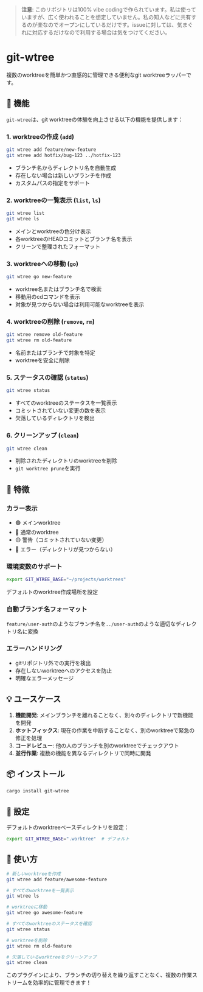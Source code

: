 > **注意**: このリポジトリは100% vibe codingで作られています。私は使っていますが、広く使われることを想定していません。私の知人などに共有するのが楽なのでオープンにしているだけです。issueに対しては、気まぐれに対応するだけなので利用する場合は気をつけてください。

# git-wtree

複数のworktreeを簡単かつ直感的に管理できる便利なgit worktreeラッパーです。

## 🚀 機能

`git-wtree`は、git worktreeの体験を向上させる以下の機能を提供します：

### 1. **worktreeの作成 (`add`)**
```bash
git wtree add feature/new-feature
git wtree add hotfix/bug-123 ../hotfix-123
```
- ブランチ名からディレクトリ名を自動生成
- 存在しない場合は新しいブランチを作成
- カスタムパスの指定をサポート

### 2. **worktreeの一覧表示 (`list`, `ls`)**
```bash
git wtree list
git wtree ls
```
- メインとworktreeの色分け表示
- 各worktreeのHEADコミットとブランチ名を表示
- クリーンで整理されたフォーマット

### 3. **worktreeへの移動 (`go`)**
```bash
git wtree go new-feature
```
- worktree名またはブランチ名で検索
- 移動用のcdコマンドを表示
- 対象が見つからない場合は利用可能なworktreeを表示

### 4. **worktreeの削除 (`remove`, `rm`)**
```bash
git wtree remove old-feature
git wtree rm old-feature
```
- 名前またはブランチで対象を特定
- worktreeを安全に削除

### 5. **ステータスの確認 (`status`)**
```bash
git wtree status
```
- すべてのworktreeのステータスを一覧表示
- コミットされていない変更の数を表示
- 欠落しているディレクトリを検出

### 6. **クリーンアップ (`clean`)**
```bash
git wtree clean
```
- 削除されたディレクトリのworktreeを削除
- `git worktree prune`を実行

## 🎨 特徴

### カラー表示
- 🟢 メインworktree
- 🔵 通常のworktree
- 🟡 警告（コミットされていない変更）
- 🔴 エラー（ディレクトリが見つからない）

### 環境変数のサポート
```bash
export GIT_WTREE_BASE="~/projects/worktrees"
```
デフォルトのworktree作成場所を設定

### 自動ブランチ名フォーマット
`feature/user-auth`のようなブランチ名を`../user-auth`のような適切なディレクトリ名に変換

### エラーハンドリング
- gitリポジトリ外での実行を検出
- 存在しないworktreeへのアクセスを防止
- 明確なエラーメッセージ

## 💡 ユースケース

1. **機能開発**: メインブランチを離れることなく、別々のディレクトリで新機能を開発
2. **ホットフィックス**: 現在の作業を中断することなく、別のworktreeで緊急の修正を処理
3. **コードレビュー**: 他の人のブランチを別のworktreeでチェックアウト
4. **並行作業**: 複数の機能を異なるディレクトリで同時に開発

## 📦 インストール

```bash
cargo install git-wtree
```

## 🔧 設定

デフォルトのworktreeベースディレクトリを設定：
```bash
export GIT_WTREE_BASE=".worktree"  # デフォルト
```

## 📝 使い方

```bash
# 新しいworktreeを作成
git wtree add feature/awesome-feature

# すべてのworktreeを一覧表示
git wtree ls

# worktreeに移動
git wtree go awesome-feature

# すべてのworktreeのステータスを確認
git wtree status

# worktreeを削除
git wtree rm old-feature

# 欠落しているworktreeをクリーンアップ
git wtree clean
```

このプラグインにより、ブランチの切り替えを繰り返すことなく、複数の作業ストリームを効率的に管理できます！